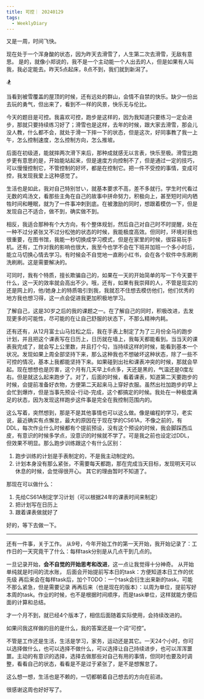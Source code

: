 ```yaml
---
title: 可控｜ 20240129
tags:
  - WeeklyDiary
---
```

又是一周，时间飞快。

现在处于一个浑身酸的状态，因为昨天去滑雪了，人生第二次去滑雪，无敌有意思。
是的，就像小郑说的，我不是一个主动能一个人出去的人，但是如果有人叫我，我必定能去。昨天5点起床，8点不到，我们就到新潟了。

🏂

当看到被雪覆盖的屋顶的时候，还有远处的群山，会情不自禁的快乐。缺少一份出去玩的勇气，但出来了，看到不一样的风景，快乐无与伦比。

今天的题目是可控。我喜欢可控，跑步是这样的，因为我知道只要练习一定会进步，那就只要持续练习好了；滑雪也是这样，去年的时候，跟大家去滑雪，那会儿没人教，什么都不会，就处于滑一下摔一下的状态，但是这次，好同事教了我一上午，怎么控制速度，怎么控制方向，怎么推坡。

后面在初级道，能就摔两次滑下来后，那种成就感无以言表，快乐至极。滑雪比跑步更有意思的是，开始能站起来，但是速度方向控制不了，但是通过一定的技巧，可以慢慢控制它，不管控制的好坏，都是在控制它。把一件不受控的事情，变成可控，我发现我爱上这种感觉了。

生活也是如此，我对自己特别甘い，就基本要求不高，差不多就行。学生时代看过无数的鸡汤文，看那些主角在自己的故事中拼命努力，积极向上，甚至短时间内牺牲时间和睡眠，就为了一件事冲刺到底。在被激励的同时，想跟着模仿一下，但是发现自己不适合，做不到，确实做不到。

相反，我适合那种有个大方向，有个整体规划，然后自己对自己时不时提醒，处在一种不过分紧张又不过分松弛的状态的时候，我能极度高效。但同时，环境对我也很重要，在图书馆，我能一秒切换成学习模式，但是在家里的时候，很容易玩手机。还有，工作对我的影响也很大，我至今也学不会在下班并加班一个多小时后，能立马切换心情去学习。有时候会不自觉地一直刷小红书，会在各个软件中东刷刷洗刷刷。这是需要解决的。

可同时，我有个特质，擅长欺骗自己的，如果在一天的开始简单的写一下今天要干什么，这一天的效率就会高出不少。哦，还有，如果有我崇拜的人，不管是现实的还是网上的，他/她身上的特质吸引到我，我就忍不住想去模仿他们，他们优秀的地方我也想习得，这一点会促进我更加积极地学习。

了解自己，这是30岁之后的我的课题之一。在了解自己的同时，积极改进，去发现更多的可能性，尽可能的在让自己舒服的状态下，不那么精神内耗。

还有还有，从12月富士山马拉松之后，我在手表上制定了为了三月份全马的跑步计划，并且把这个课表写在日历上，日历就在墙上，我每天都能看到。当当天的课表我完成了，就会写上公里数，并且打个勾，当持续这样的时候，能看到基本一个状况。发现如果上周全部坚持下来，那么这种我也不想破坏这种状态，除了一些不可控的情况，基本上我都能坚持下来。如果碰到出社和课表冲突的时候，那就会早起。现在想想也是厉害，这个月有几天早上6点多，天还是黑的，气温还是0度左右。但是就这么起来跑步了。对了，后面的时候，看着课表，知道第二天要跑步的时候，会提前准备好衣物，方便第二天起来马上穿好衣服。虽然出社加跑步的早上会忙到爆炸，但是当事先预设-行动-完成，这个都搞定的时候。我处在一种极度满足的状态，因为发现这样跑步这件事是完全在我控制范围内的。

这么写着，突然想到，那是不是其他事情也可以这么做。像是编程的学习，老实说，最近确实有点懈怠，最大的原因在于现在学的CS61A，不像之前的，有DDL，每次作业什么时候都有个提前预设，没有这个预设的时候，我会脚踩西瓜皮，有意识的时候多学点，没意识的时候就不学了。可是我之前也设定过DDL，但效果不明显。那么跑步训练跟这个有什么区别：
1. 跑步训练的计划是手表制定的，不是我主动制定的。
2. 计划本身没有那么紧张，不需要每天都跑，那在完成当天目标，发现明天可以休息的时候，会觉得很开心。
其它的理由暂时不知道了。

那现在可以做什么：
1. 先给CS61A制定学习计划（可以根据24年的课表时间来制定）
2. 把计划写在日历上
3. 跟着课表做就好了

好的，等下去做一下。

---
还有一件事，关于工作。
从9号，今年开始工作的第一天开始，我开始记录了：工作日的一天究竟干了什么：每样task分别是从几点干到几点的。

一旦记录开始，**会不自觉的开始思考和改进**，这一点让我觉得十分神奇。
从开始单纯就是时间的流水账，
后面会开始提前写本日的task：方便知道本日工作的优先级
再后来会在每样task后，加个TODO：一个task会衍生出来新的task，可能不那么紧急，但是需要记录
再再后来（也是现在的版本）：以周为单位，提前写好本周的task。作业的时候，也不是根据时间顺序，而是task单位，这样就能方便后面的计算和总结。

才一个月不到，就已经4个版本了，相信后面随着实际使用，会持续改进的。

如果问我这样做的目的是什么，我的答案还是一个词“可控”。

不管是工作还是生活，生活是学习，家务，运动还是其它。一天24个小时，你可以选择做什么，也可以选择不做什么，可以选择让自己持续进步，也可以浑浑噩噩。主动的有意识的选择，选择去做那些对自己有用的事情，但同时也要及时调整，看看自己的状态，看看是不是过于紧张了，是不是想懈怠了。

这么想一想，生活也是不赖的，一切都朝着自己想去的方向在前进。

很感谢这周也好好写了。
